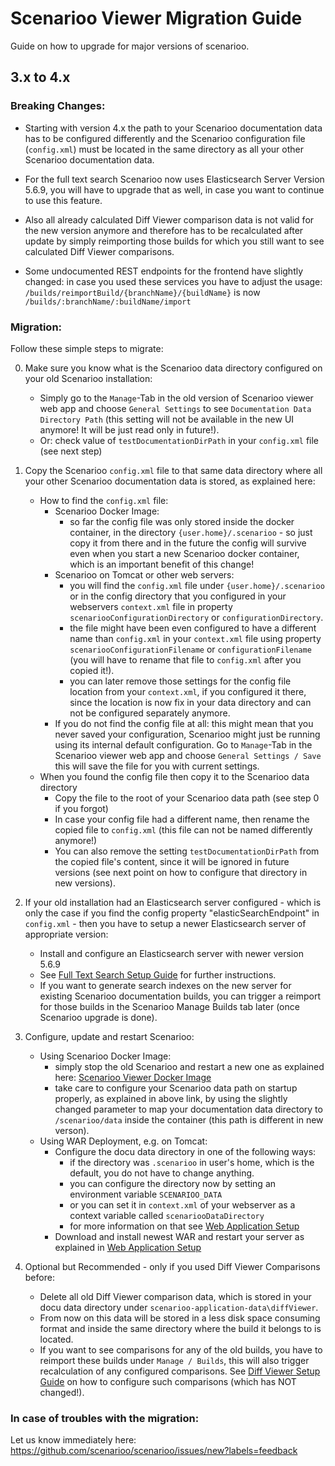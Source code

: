 # Scenarioo Viewer Migration Guide

Guide on how to upgrade for major versions of scenarioo.

## 3.x to 4.x

### Breaking Changes:

* Starting with version 4.x the path to your Scenarioo documentation data has to be configured differently and the Scenarioo configuration file (`config.xml`) must be located in the same directory as all your other Scenarioo documentation data.

* For the full text search Scenarioo now uses Elasticsearch Server Version 5.6.9, you will have to upgrade that as well, in case you want to continue to use this feature.

* Also all already calculated Diff Viewer comparison data is not valid for the new version anymore and therefore has to be recalculated after update by simply reimporting those builds for which you still want to see calculated Diff Viewer comparisons.

* Some undocumented REST endpoints for the frontend have slightly changed: in case you used these services you have to adjust the usage: `/builds/reimportBuild/{branchName}/{buildName}` is now `/builds/:branchName/:buildName/import`

### Migration:

Follow these simple steps to migrate:

0. Make sure you know what is the Scenarioo data directory configured on your old Scenarioo installation:

    * Simply go to the `Manage`-Tab in the old version of Scenarioo viewer web app and choose `General Settings` to see `Documentation Data Directory Path` (this setting will not be available in the new UI anymore! It will be just read only in future!).
    * Or: check value of `testDocumentationDirPath` in your `config.xml` file (see next step)

1. Copy the Scenarioo `config.xml` file to that same data directory where all your other Scenarioo documentation data is stored, as explained here:
    * How to find the `config.xml` file:
        * Scenarioo Docker Image: 
           * so far the config file was only stored inside the docker container, in the directory `{user.home}/.scenarioo` - so just copy it from there and in the future the config will survive even when you start a new Scenarioo docker container, which is an important benefit of this change!
        * Scenarioo on Tomcat or other web servers:
           * you will find the `config.xml` file under `{user.home}/.scenarioo` or in the config directory that you configured in your webservers `context.xml` file in property `scenariooConfigurationDirectory` or `configurationDirectory`.
           * the file might have been even configured to have a different name than `config.xml` in your `context.xml` file using property `scenariooConfigurationFilename` or `configurationFilename` (you will have to rename that file to `config.xml` after you copied it!).
           * you can later remove those settings for the config file location from your `context.xml`, if you configured it there, since the location is now fix in your data directory and can not be configured separately anymore. 
        * If you do not find the config file at all: this might mean that you never saved your configuration, Scenarioo might just be running using its internal default configuration. Go to `Manage`-Tab in the Scenarioo viewer web app and choose `General Settings / Save` this will save the file for you with current settings.
     * When you found the config file then copy it to the Scenarioo data directory
        * Copy the file to the root of your Scenarioo data path (see step 0 if you forgot)
        * In case your config file had a different name, then rename the copied file to `config.xml` (this file can not be named differently anymore!)
        * You can also remove the setting `testDocumentationDirPath` from the copied file's content, since it will be ignored in future versions (see next point on how to configure that directory in new versions).
        
2. If your old installation had an Elasticsearch server configured - which is only the case if you find the config property "elasticSearchEndpoint" in `config.xml` - then you have to setup a newer Elasticsearch server of appropriate version:
    * Install and configure an Elasticsearch server with newer version 5.6.9
    * See [Full Text Search Setup Guide](../features/full-text-search/setup.md) for further instructions. 
    * If you want to generate search indexes on the new server for existing Scenarioo documentation builds, you can trigger a reimport for those builds in the Scenarioo Manage Builds tab later (once Scenarioo upgrade is done).
        
3. Configure, update and restart Scenarioo:
    * Using Scenarioo Docker Image:
      * simply stop the old Scenarioo and restart a new one as explained here: [Scenarioo Viewer Docker Image](Scenarioo-Viewer-Docker-Image.md)
      * take care to configure your Scenarioo data path on startup properly, as explained in above link, by using the slightly changed parameter to map your documentation data directory to `/scenarioo/data` inside the container (this path is different in new verson).
    * Using WAR Deployment, e.g. on Tomcat:
      * Configure the docu data directory in one of the following ways:
        * if the directory was `.scenarioo` in user's home, which is the default, you do not have to change anything.
        * you can configure the directory now by setting an environment variable `SCENARIOO_DATA`
        * or you can set it in `context.xml` of your webserver as a context variable called `scenariooDataDirectory`
        * for more information on that see [Web Application Setup](Scenarioo-Viewer-Web-Application-Setup.md)
      * Download and install newest WAR and restart your server as explained in [Web Application Setup](Scenarioo-Viewer-Web-Application-Setup.md)
         
4. Optional but Recommended - only if you used Diff Viewer Comparisons before:
    * Delete all old Diff Viewer comparison data, which is stored in your docu data directory under `scenarioo-application-data\diffViewer`. 
    * From now on this data will be stored in a less disk space consuming format and inside the same directory where the build it belongs to is located.
    * If you want to see comparisons for any of the old builds, you have to reimport these builds under `Manage / Builds`, this will also trigger recalculation of any configured comparisons. See [Diff Viewer Setup Guide](../features/diff-viewer/setup.md) on how to configure such comparisons (which has NOT changed!).

### In case of troubles with the migration:

Let us know immediately here: 
https://github.com/scenarioo/scenarioo/issues/new?labels=feedback

